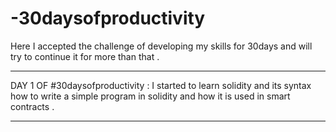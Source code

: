 # -30daysofproductivity
Here I accepted the challenge of developing my skills for 30days and will try to continue it for more than that .

-------------------------------------------------------------------------------------------------------------------------------------------------------------------------

DAY 1 OF #30daysofproductivity : I started to learn solidity and its syntax how to write a simple program in solidity and how it is used in smart contracts .

-------------------------------------------------------------------------------------------------------------------------------------------------------------------------
